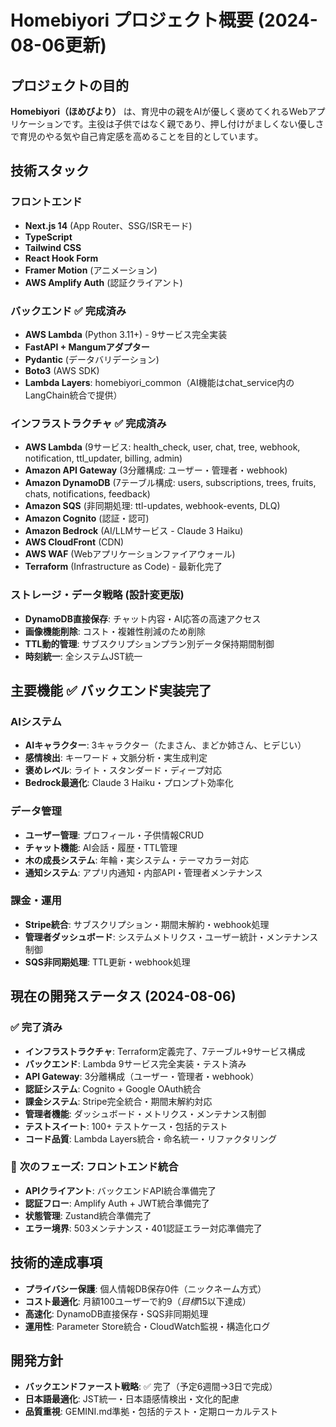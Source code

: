 # Homebiyori プロジェクト概要 (2024-08-06更新)

## プロジェクトの目的
**Homebiyori（ほめびより）** は、育児中の親をAIが優しく褒めてくれるWebアプリケーションです。主役は子供ではなく親であり、押し付けがましくない優しさで育児のやる気や自己肯定感を高めることを目的としています。

## 技術スタック

### フロントエンド
- **Next.js 14** (App Router、SSG/ISRモード)
- **TypeScript** 
- **Tailwind CSS**
- **React Hook Form**
- **Framer Motion** (アニメーション)
- **AWS Amplify Auth** (認証クライアント)

### バックエンド ✅ **完成済み**
- **AWS Lambda** (Python 3.11+) - 9サービス完全実装
- **FastAPI + Mangumアダプター**
- **Pydantic** (データバリデーション)
- **Boto3** (AWS SDK)
- **Lambda Layers**: homebiyori_common（AI機能はchat_service内のLangChain統合で提供）

### インフラストラクチャ ✅ **完成済み**
- **AWS Lambda** (9サービス: health_check, user, chat, tree, webhook, notification, ttl_updater, billing, admin)
- **Amazon API Gateway** (3分離構成: ユーザー・管理者・webhook)
- **Amazon DynamoDB** (7テーブル構成: users, subscriptions, trees, fruits, chats, notifications, feedback)
- **Amazon SQS** (非同期処理: ttl-updates, webhook-events, DLQ)
- **Amazon Cognito** (認証・認可)
- **Amazon Bedrock** (AI/LLMサービス - Claude 3 Haiku)
- **AWS CloudFront** (CDN)
- **AWS WAF** (Webアプリケーションファイアウォール)
- **Terraform** (Infrastructure as Code) - 最新化完了

### ストレージ・データ戦略 (設計変更版)
- **DynamoDB直接保存**: チャット内容・AI応答の高速アクセス
- **画像機能削除**: コスト・複雑性削減のため削除
- **TTL動的管理**: サブスクリプションプラン別データ保持期間制御
- **時刻統一**: 全システムJST統一

## 主要機能 ✅ **バックエンド実装完了**

### AIシステム
- **AIキャラクター**: 3キャラクター（たまさん、まどか姉さん、ヒデじい）
- **感情検出**: キーワード + 文脈分析・実生成判定
- **褒めレベル**: ライト・スタンダード・ディープ対応
- **Bedrock最適化**: Claude 3 Haiku・プロンプト効率化

### データ管理
- **ユーザー管理**: プロフィール・子供情報CRUD
- **チャット機能**: AI会話・履歴・TTL管理
- **木の成長システム**: 年輪・実システム・テーマカラー対応
- **通知システム**: アプリ内通知・内部API・管理者メンテナンス

### 課金・運用
- **Stripe統合**: サブスクリプション・期間末解約・webhook処理
- **管理者ダッシュボード**: システムメトリクス・ユーザー統計・メンテナンス制御
- **SQS非同期処理**: TTL更新・webhook処理

## 現在の開発ステータス (2024-08-06)

### ✅ **完了済み**
- **インフラストラクチャ**: Terraform定義完了、7テーブル+9サービス構成
- **バックエンド**: Lambda 9サービス完全実装・テスト済み
- **API Gateway**: 3分離構成（ユーザー・管理者・webhook）
- **認証システム**: Cognito + Google OAuth統合
- **課金システム**: Stripe完全統合・期間末解約対応
- **管理者機能**: ダッシュボード・メトリクス・メンテナンス制御
- **テストスイート**: 100+ テストケース・包括的テスト
- **コード品質**: Lambda Layers統合・命名統一・リファクタリング

### 🎯 **次のフェーズ: フロントエンド統合**
- **APIクライアント**: バックエンドAPI統合準備完了
- **認証フロー**: Amplify Auth + JWT統合準備完了
- **状態管理**: Zustand統合準備完了
- **エラー境界**: 503メンテナンス・401認証エラー対応準備完了

## 技術的達成事項
- **プライバシー保護**: 個人情報DB保存0件（ニックネーム方式）
- **コスト最適化**: 月額100ユーザーで約$9（目標$15以下達成）
- **高速化**: DynamoDB直接保存・SQS非同期処理
- **運用性**: Parameter Store統合・CloudWatch監視・構造化ログ

## 開発方針
- **バックエンドファースト戦略**: ✅ 完了（予定6週間→3日で完成）
- **日本語最適化**: JST統一・日本語感情検出・文化的配慮
- **品質重視**: GEMINI.md準拠・包括的テスト・定期ローカルテスト